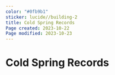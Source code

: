 ```yaml
---
color: "#0fb9b1"
sticker: lucide//building-2
title: Cold Spring Records
Page created: 2023-10-22
Page modified: 2023-10-23
---
```

# Cold Spring Records
